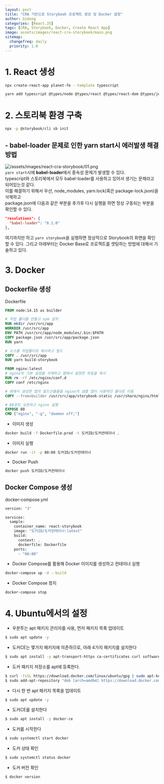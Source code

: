 ```yaml
---
layout: post
title: "CRA 기반으로 Storybook 프로젝트 생성 및 Docker 설정"
author: Gidong
categories: [React.JS]
tags: [CRA, Storybook, Docker, Create React App]
image: assets/images/react-cra-storybook/main.png
sitemap:
  changefreq: daily
  priority: 1.0
---
```


# 1. React 생성

```bash
npx create-react-app planet-fe --template typescript

yarn add typescript @types/node @types/react @types/react-dom @types/jest
```

# 2. 스토리북 환경 구축

```bash
npx -p @storybook/cli sb init
```

## - babel-loader 문제로 인한 yarn start시 에러발생 해결방법

![/assets/images/react-cra-storybook/01.png](https://blog.dnd.ac/assets/images/react-cra-storybook/01.png)  
`yarn start`시에 **babel-loader**에서 종속성 문제가 발생할 수 있다.  
typescript와 스토리북에서 모두 babel-loader를 사용하고 있어서 생기는 문제라고 되어있는것 같다.  
이를 해결하기 위해서 우선, node_modules, yarn.lock(혹은 package-lock.json)을 삭제하고  
package.json에 다음과 같은 부분을 추가후 다시 실행을 하면 정상 구동되는 부분을 확인할 수 있다.

```json
"resolutions": {
  "babel-loader": "8.1.0"
},
```

여기까지만 하고 `yarn storybook`을 실행하면 정상적으로 Storybook의 화면을 확인할 수 있다.
그리고 아래부터는 Docker Base로 프로젝트를 셋팅하는 방법에 대해서 기술하고 있다.

# 3. Docker

## Dockerfile 생성

Dockerfile

```Dockerfile
FROM node:14.15 as builder

# 작업 폴더를 만들고 npm 설치
RUN mkdir /usr/src/app
WORKDIR /usr/src/app
ENV PATH /usr/src/app/node_modules/.bin:$PATH
COPY package.json /usr/src/app/package.json
RUN yarn

# 소스를 작업폴더로 복사하고 빌드
COPY . /usr/src/app
RUN yarn build-storybook

FROM nginx:latest
# nginx의 기본 설정을 삭제하고 앱에서 설정한 파일을 복사
RUN rm -rf /etc/nginx/conf.d
COPY conf /etc/nginx

# 위에서 생성한 앱의 빌드산출물을 nginx의 샘플 앱이 사용하던 폴더로 이동
COPY --from=builder /usr/src/app/storybook-static /usr/share/nginx/html

# 80포트 오픈하고 nginx 실행
EXPOSE 80
CMD ["nginx", "-g", "daemon off;"]
```

- 이미지 생성

```bash
docker build -f Dockerfile.prod -t 도커ID/도커컨테이너 .

```

- 이미지 실행

```bash
docker run -it -p 80:80 도커ID/도커컨테이너
```

- Docker Push

```bash
docker push 도커ID/도커컨테이너
```

## Docker Compose 생성

docker-compose.yml

```Dockerfile
version: "3"

services:
  sample:
    container_name: react-storybook
    image: "도커ID/도커컨테이너:latest"
    build:
      context: .
      dockerfile: Dockerfile
    ports:
      - "80:80"
```

- Docker Compose를 활용해 Docker 이미지를 생성하고 컨테이너 실행

```bash
docker-compose up -d --build
```

- Docker Compose 정지

```bash
docker-compose stop
```

# 4. Ubuntu에서의 설정

- 우분투는 apt 패키지 관리자를 사용, 먼저 패키지 목록 업데이트

```bash
$ sudo apt update -y
```

- 도커CE는 몇가지 패키지에 의존하므로, 아래 4가지 패키지를 설치한다

```bash
$ sudo apt install -y apt-transport-https ca-certificates curl software-properties-common
```

- 도커 패키지 저장소를 apt에 등록한다.

```bash
$ curl -fsSL https://download.docker.com/linux/ubuntu/gpg | sudo apt-key add -
$ sudo add-apt-repository "deb [arch=amd64] https://download.docker.com/linux/ubuntu bionic stable"
```

- 다시 한 번 apt 패키지 목록을 업데이트

```bash
$ sudo apt update -y
```

- 도커CE를 설치한다

```bash
$ sudo apt install -y docker-ce
```

- 도커를 시작한다

```bash
$ sudo systemctl start docker
```

- 도커 상태 확인

```bash
$ sudo systemctl status docker
```

- 도커 버전 확인

```bash
$ docker version
```
